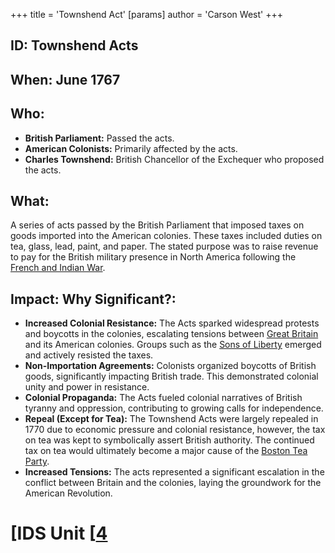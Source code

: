 +++
 title = 'Townshend Act'
[params]
	author = 'Carson West'
+++
## ID: Townshend Acts

## When: June 1767

## Who:
* **British Parliament:**  Passed the acts.
* **American Colonists:** Primarily affected by the acts.  
* **Charles Townshend:**  British Chancellor of the Exchequer who proposed the acts.

## What: 
A series of acts passed by the British Parliament that imposed taxes on goods imported into the American colonies.  These taxes included duties on tea, glass, lead, paint, and paper.  The stated purpose was to raise revenue to pay for the British military presence in North America following the [French and Indian War](./../french-and-indian-war/).

## Impact: Why Significant?:
* **Increased Colonial Resistance:** The Acts sparked widespread protests and boycotts in the colonies, escalating tensions between [Great Britain](./../great-britain/) and its American colonies.  Groups such as the [Sons of Liberty](./../sons-of-liberty/) emerged and actively resisted the taxes.
* **Non-Importation Agreements:** Colonists organized boycotts of British goods, significantly impacting British trade.  This demonstrated colonial unity and power in resistance.
* **Colonial Propaganda:** The Acts fueled colonial narratives of British tyranny and oppression, contributing to growing calls for independence.
* **Repeal (Except for Tea):**  The Townshend Acts were largely repealed in 1770 due to economic pressure and colonial resistance, however, the tax on tea was kept to symbolically assert British authority.  The continued tax on tea would ultimately become a major cause of the [Boston Tea Party](./../boston-tea-party/).
* **Increased Tensions:** The acts represented a significant escalation in the conflict between Britain and the colonies, laying the groundwork for the American Revolution.

# [IDS Unit [[4](./../ids-unit-[[4/)
